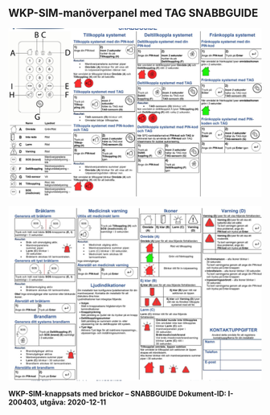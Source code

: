 ## **WKP-SIM-manöverpanel med TAG SNABBGUIDE**

![](_page_0_Figure_3.jpeg)

![](_page_1_Figure_0.jpeg)

**WKP-SIM-knappsats med brickor – SNABBGUIDE Dokument-ID: I-200403, utgåva: 2020-12-11**